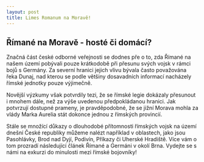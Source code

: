 ```yaml
---
layout: post
title: Limes Romanum na Moravě!
---
```


## Římané na Moravě - hosté či domácí? ##

Značná část české odborné veřejnosti se dodnes pře o to, zda Římané na našem území pobývali pouze krátkodobě při přesunu svých vojsk 
v rámci bojů s Germány. Za severní hranici jejich vlivu bývala často považována řeka Dunaj, nad kterou se podle většiny 
dosavadních informací nacházely římské jednotky pouze výjimečně.

Novější výzkumy však potvrdily tezi, že se římské legie dokázaly přesunout i mnohem dále, než za výše uvedenou předpokládanou hranici. 
Jak potvrzují dostupné prameny, je pravděpodobné, že se jižní Morava mohla za vlády Marka Aurelia  stát dokonce jednou 
z římských provincií.  

Stále se množící důkazy o dlouhodobé přítomnosti římských vojsk na území dnešní České republiky můžeme nalézt například v oblastech, 
jako jsou Pasohlávky, Brod nad Dyjí, Podivín, Příkazy či Uherské Hradiště. Více vám o tom prozradí následující článek Římané a Germáni 
v okolí Brna. Vydejte se s námi na exkurzi do minulosti mezi římské bojovníky!



